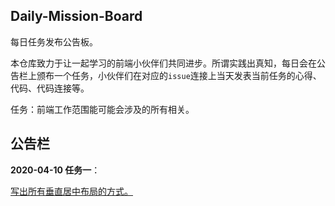 ## Daily-Mission-Board

每日任务发布公告板。

本仓库致力于让一起学习的前端小伙伴们共同进步。所谓实践出真知，每日会在公告栏上颁布一个任务，小伙伴们在对应的`issue`连接上当天发表当前任务的心得、代码、代码连接等。

任务：前端工作范围能可能会涉及的所有相关。

## 公告栏

**2020-04-10 任务一**：

[写出所有垂直居中布局的方式。](https://github.com/Mopecat/Daily-Mission-Board/issues/1)
